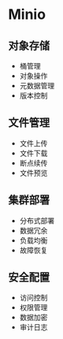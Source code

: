 # Minio

## 对象存储
- 桶管理
- 对象操作
- 元数据管理
- 版本控制

## 文件管理
- 文件上传
- 文件下载
- 断点续传
- 文件预览

## 集群部署
- 分布式部署
- 数据冗余
- 负载均衡
- 故障恢复

## 安全配置
- 访问控制
- 权限管理
- 数据加密
- 审计日志 